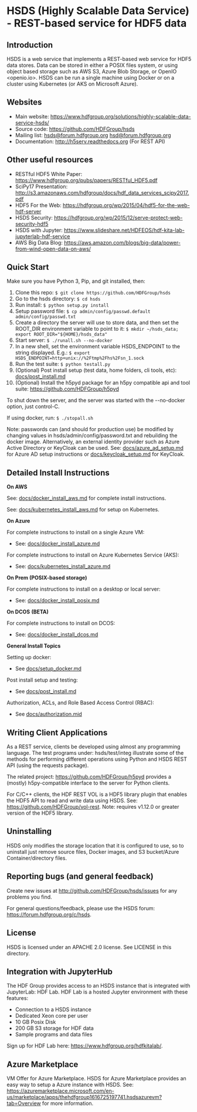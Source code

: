 HSDS (Highly Scalable Data Service) - REST-based service for HDF5 data
======================================================================
 
Introduction
------------

HSDS is a web service that implements a REST-based web service for HDF5 data stores.
Data can be stored in either a POSIX files system, or using object based storage such as
AWS S3, Azure Blob Storage, or OpenIO <openio.io>.
HSDS can be run a single machine using Docker or on a cluster using Kubernetes (or AKS on Microsoft Azure).

Websites
--------

* Main website: <https://www.hdfgroup.org/solutions/highly-scalable-data-service-hsds/>
* Source code: <https://github.com/HDFGroup/hsds>
* Mailing list: hsds@forum.hdfgroup.org <hsd@forum.hdfgroup.org>
* Documentation: <http://h5serv.readthedocs.org> (For REST API)

Other useful resources
----------------------

* RESTful HDF5 White Paper: <https://www.hdfgroup.org/pubs/papers/RESTful_HDF5.pdf>
* SciPy17 Presentation: <http://s3.amazonaws.com/hdfgroup/docs/hdf_data_services_scipy2017.pdf>
* HDF5 For the Web: <https://hdfgroup.org/wp/2015/04/hdf5-for-the-web-hdf-server>
* HSDS Security: <https://hdfgroup.org/wp/2015/12/serve-protect-web-security-hdf5>
* HSDS with Jupyter: <https://www.slideshare.net/HDFEOS/hdf-kita-lab-jupyterlab-hdf-service>
* AWS Big Data Blog: <https://aws.amazon.com/blogs/big-data/power-from-wind-open-data-on-aws/>


Quick Start
-------------

Make sure you have Python 3, Pip, and git installed, then:

   1. Clone this repo: `$ git clone https://github.com/HDFGroup/hsds`
   2. Go to the hsds directory: `$ cd hsds`
   3. Run install: `$ python setup.py install`
   4. Setup password file: `$ cp admin/config/passwd.default admin/config/passwd.txt`
   5. Create a directory the server will use to store data, and then set the ROOT_DIR environment variable to point to it: `$ mkdir ~/hsds_data; export ROOT_DIR="${HOME}/hsds_data"`
   6. Start server: `$ ./runall.sh --no-docker`
   7. In a new shell, set the environment variable HSDS_ENDPOINT to the string displayed.  E.g.: `$ export HSDS_ENDPOINT=http+unix://%2Ftmp%2Fhs%2Fsn_1.sock`
   8. Run the test suite: `$ python testall.py`  
   9. (Optional) Post install setup (test data, home folders, cli tools, etc): [docs/post_install.md](docs/post_install.md)
   10. (Optional) Install the h5pyd package for an h5py compatible api and tool suite:  https://github.com/HDFGroup/h5pyd


To shut down the server, and the server was started with the --no-docker option, just control-C.

If using docker, run: `$ ./stopall.sh`
    
Note: passwords can (and should for production use) be modified by changing values in hsds/admin/config/password.txt and rebuilding the docker image.  Alternatively, an external identity provider such as Azure Active Directory or KeyCloak can be used.  See: [docs/azure_ad_setup.md](docs/azure_ad_setup.md) for Azure AD setup instructions or [docs/keycloak_setup.md](docs/keycloak_setup.md) for KeyCloak.

Detailed Install Instructions
-----------------------------

**On AWS**

See: [docs/docker_install_aws.md](docs/docker_install_aws.md) for complete install instructions.

See: [docs/kubernetes_install_aws.md](docs/kubernetes_install_aws.md) for setup on Kubernetes.

**On Azure** 

For complete instructions to install on a single Azure VM:
- See: [docs/docker_install_azure.md](docs/docker_install_azure.md)

For complete instructions to install on Azure Kubernetes Service (AKS):
- See: [docs/kubernetes_install_azure.md](docs/kubernetes_install_azure.md)

**On Prem (POSIX-based storage)** 

For complete instructions to install on a desktop or local server:
- See: [docs/docker_install_posix.md](docs/docker_install_posix.md)

**On DCOS** **(BETA)**

For complete instructions to install on DCOS:
- See: [docs/docker_install_dcos.md](docs/docker_install_dcos.md)

**General Install Topics**

Setting up docker:
- See [docs/setup_docker.md](docs/setup_docker.md)

Post install setup and testing:
- See [docs/post_install.md](docs/post_install.md)

Authorization, ACLs, and Role Based Access Control (RBAC):
- See [docs/authorization.mid](docs/authorization.md)

Writing Client Applications
----------------------------

As a REST service, clients be developed using almost any programming language.  The
test programs under: hsds/test/integ illustrate some of the methods for performing
different operations using Python and HSDS REST API (using the requests package).

The related project: <https://github.com/HDFGroup/h5pyd> provides a (mostly) h5py-compatible
interface to the server for Python clients.

For C/C++ clients, the HDF REST VOL is a HDF5 library plugin that enables the HDF5 API to read and write data
using HSDS.  See: <https://github.com/HDFGroup/vol-rest>. Note: requires v1.12.0 or greater version of the HDF5 library.

Uninstalling
------------

HSDS only modifies the storage location that it is configured to use, so to uninstall just remove
source files, Docker images, and S3 bucket/Azure Container/directory files.

Reporting bugs (and general feedback)
-------------------------------------

Create new issues at <http://github.com/HDFGroup/hsds/issues> for any problems you find.

For general questions/feedback, please use the HSDS forum: <https://forum.hdfgroup.org/c/hsds>.

License
-------

HSDS is licensed under an APACHE 2.0 license.  See LICENSE in this directory.

Integration with JupyterHub
---------------------------

The HDF Group provides access to an HSDS instance that is integrated with JupyterLab: HDF Lab.  HDF Lab is a hosted Jupyter environment with these features:

* Connection to a HSDS instance
* Dedicated Xeon core per user
* 10 GB Posix Disk
* 200 GB S3 storage for HDF data
* Sample programs and data files

Sign up for HDF Lab here: <https://www.hdfgroup.org/hdfkitalab/>.

Azure Marketplace
-----------------

VM Offer for Azure Marketplace. HSDS for Azure Marketplace provides an easy way to
setup a Azure instance with HSDS.  See: <https://azuremarketplace.microsoft.com/en-us/marketplace/apps/thehdfgroup1616725197741.hsdsazurevm?tab=Overview> for more information.

